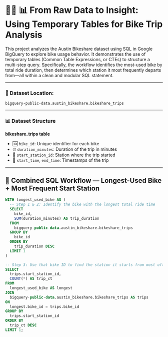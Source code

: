 # 🚴‍♂️ 📊 From Raw Data to Insight: Using Temporary Tables for Bike Trip Analysis


This project analyzes the Austin Bikeshare dataset using SQL in Google BigQuery to explore bike usage behavior. It demonstrates the use of temporary tables (Common Table Expressions, or CTEs) to structure a multi-step query. Specifically, the workflow identifies the most-used bike by total ride duration, then determines which station it most frequently departs from—all within a clean and modular SQL statement.


---

### 📍 Dataset Location:
`bigquery-public-data.austin_bikeshare.bikeshare_trips`

---

### 📊 Dataset Structure

**bikeshare_trips table**
- 🆔 `bike_id`: Unique identifier for each bike  
- ⏱ `duration_minutes`: Duration of the trip in minutes  
- 📍 `start_station_id`: Station where the trip started  
- 📅 `start_time`, `end_time`: Timestamps of the trip  

---

## 🧪 Combined SQL Workflow — Longest-Used Bike + Most Frequent Start Station

```sql
WITH longest_used_bike AS (
  -- Step 1 & 2: Identify the bike with the longest total ride time
  SELECT
    bike_id,
    SUM(duration_minutes) AS trip_duration
  FROM
    bigquery-public-data.austin_bikeshare.bikeshare_trips
  GROUP BY
    bike_id
  ORDER BY
    trip_duration DESC
  LIMIT 1
)

-- Step 3: Use that bike ID to find the station it starts from most often
SELECT
  trips.start_station_id,
  COUNT(*) AS trip_ct
FROM
  longest_used_bike AS longest
JOIN
  bigquery-public-data.austin_bikeshare.bikeshare_trips AS trips
ON
  longest.bike_id = trips.bike_id
GROUP BY
  trips.start_station_id
ORDER BY
  trip_ct DESC
LIMIT 1;
